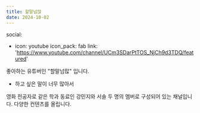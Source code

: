 ```yaml
---
title: 할말넘많
date: 2024-10-02
---
```


social:
  - icon: youtube
    icon_pack: fab
    link: 'https://www.youtube.com/channel/UCm3SDarPtTOS_NjCh9d3TDQ/featured'

좋아하는 유튜버인 "할말넘많" 입니다. 

<!--more-->

- 하고 싶은 말이 너무 많아서

영화 전공자로 같은 학과 동료인 강민지와 서솔 두 명의 멤버로 구성되어 있는 채널입니다. 다양한 컨텐츠를 올립니다. 

 
